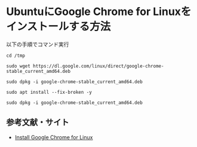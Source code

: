 # UbuntuにGoogle Chrome for Linuxをインストールする方法
以下の手順でコマンド実行
```
cd /tmp

sudo wget https://dl.google.com/linux/direct/google-chrome-stable_current_amd64.deb

sudo dpkg -i google-chrome-stable_current_amd64.deb

sudo apt install --fix-broken -y

sudo dpkg -i google-chrome-stable_current_amd64.deb
```

## 参考文献・サイト
- [Install Google Chrome for Linux](https://docs.microsoft.com/en-us/windows/wsl/tutorials/gui-apps#install-google-chrome-for-linux)